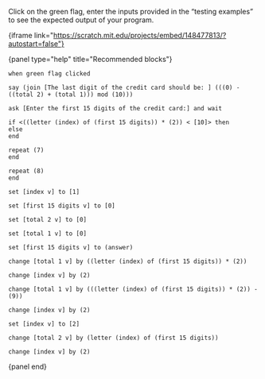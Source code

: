 Click on the green flag, enter the inputs provided in the “testing examples” to
see the expected output of your program.

{iframe link="https://scratch.mit.edu/projects/embed/148477813/?autostart=false"}

{panel type="help" title="Recommended blocks"}

```scratch:split:random
when green flag clicked

say (join [The last digit of the credit card should be: ] (((0) - ((total 2) + (total 1))) mod (10)))

ask [Enter the first 15 digits of the credit card:] and wait
```

```scratch:split:random
if <((letter (index) of (first 15 digits)) * (2)) < [10]> then
else
end

repeat (7)
end

repeat (8)
end
```

```scratch:split:random
set [index v] to [1]

set [first 15 digits v] to [0]

set [total 2 v] to [0]

set [total 1 v] to [0]

set [first 15 digits v] to (answer)

change [total 1 v] by ((letter (index) of (first 15 digits)) * (2))

change [index v] by (2)

change [total 1 v] by (((letter (index) of (first 15 digits)) * (2)) - (9))

change [index v] by (2)

set [index v] to [2]

change [total 2 v] by (letter (index) of (first 15 digits))

change [index v] by (2)
```

{panel end}
